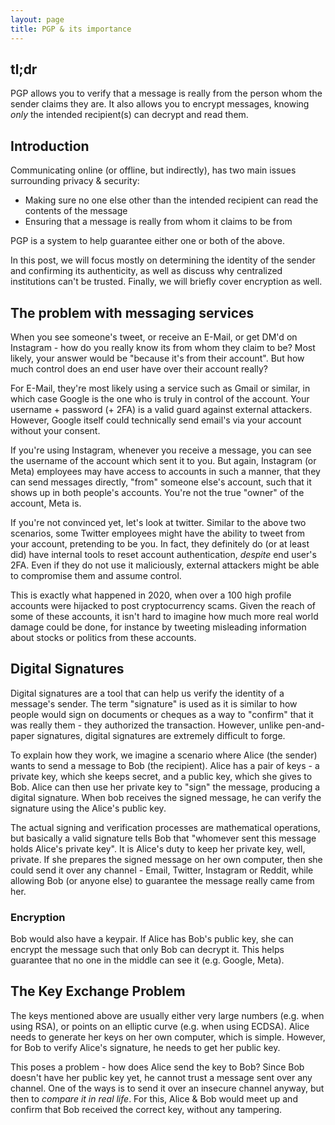 ```yaml
---
layout: page
title: PGP & its importance
---
```


## tl;dr

PGP allows you to verify that a message is really from the person whom the sender claims they are. It also allows you to encrypt messages, knowing _only_ the intended recipient(s) can decrypt and read them.

## Introduction

Communicating online (or offline, but indirectly), has two main issues surrounding privacy & security:

* Making sure no one else other than the intended recipient can read the contents of the message
* Ensuring that a message is really from whom it claims to be from

PGP is a system to help guarantee either one or both of the above. 

In this post, we will focus mostly on determining the identity of the sender and confirming its authenticity, as well as discuss why centralized institutions can't be trusted. Finally, we will briefly cover encryption as well.

## The problem with messaging services

When you see someone's tweet, or receive an E-Mail, or get DM'd on Instagram - how do you really know its from whom they claim to be? Most likely, your answer would be "because it's from their account". But how much control does an end user have over their account really?

For E-Mail, they're most likely using a service such as Gmail or similar, in which case Google is the one who is truly in control of the account. Your username + password (+ 2FA) is a valid guard against external attackers. However, Google itself could technically send email's via your account without your consent.

If you're using Instagram, whenever you receive a message, you can see the username of the account which sent it to you. But again, Instagram (or Meta) employees may have access to accounts in such a manner, that they can send messages directly, "from" someone else's account, such that it shows up in both people's accounts. You're not the true "owner" of the account, Meta is.

If you're not convinced yet, let's look at twitter. Similar to the above two scenarios, some Twitter employees might have the ability to tweet from your account, pretending to be you. In fact, they definitely do (or at least did) have internal tools to reset account authentication, _despite_ end user's 2FA. Even if they do not use it maliciously, external attackers might be able to compromise them and assume control. 

This is exactly what happened in 2020, when over a 100 high profile accounts were hijacked to post cryptocurrency scams. Given the reach of some of these accounts, it isn't hard to imagine how much more real world damage could be done, for instance by tweeting misleading information about stocks or politics from these accounts.

## Digital Signatures

Digital signatures are a tool that can help us verify the identity of a message's sender. The term "signature" is used as it is similar to how people would sign on documents or cheques as a way to "confirm" that it was really them - they authorized the transaction. However, unlike pen-and-paper signatures, digital signatures are extremely difficult to forge.


To explain how they work, we imagine a scenario where Alice (the sender) wants to send a message to Bob (the recipient). Alice has a pair of keys - a private key, which she keeps secret, and a public key, which she gives to Bob. Alice can then use her private key to "sign" the message, producing a digital signature. When bob receives the signed message, he can verify the signature using the Alice's public key. 

The actual signing and verification processes are mathematical operations, but basically a valid signature tells Bob that "whomever sent this message holds Alice's private key". It is Alice's duty to keep her private key, well, private. If she prepares the signed message on her own computer, then she could send it over any channel - Email, Twitter, Instagram or Reddit, while allowing Bob (or anyone else) to guarantee the message really came from her.

### Encryption

Bob would also have a keypair. If Alice has Bob's public key, she can encrypt the message such that only Bob can decrypt it. This helps guarantee that no one in the middle can see it (e.g. Google, Meta).

## The Key Exchange Problem

The keys mentioned above are usually either very large numbers (e.g. when using RSA), or points on an elliptic curve (e.g. when using ECDSA). Alice needs to generate her keys on her own computer, which is simple. However, for Bob to verify Alice's signature, he needs to get her public key. 

This poses a problem - how does Alice send the key to Bob? Since Bob doesn't have her public key yet, he cannot trust a message sent over any channel. One of the ways is to send it over an insecure channel anyway, but then to _compare it in real life_. For this, Alice & Bob would meet up and confirm that Bob received the correct key, without any tampering.


